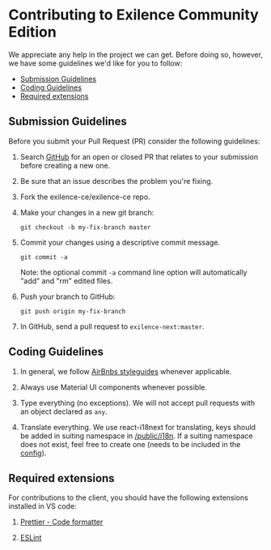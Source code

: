 # Contributing to Exilence Community Edition

We appreciate any help in the project we can get. Before doing so, however, we have some guidelines we'd like for you to follow:

 - [Submission Guidelines](#submit)
 - [Coding Guidelines](#coding)
 - [Required extensions](#extensions)

## Submission Guidelines

Before you submit your Pull Request (PR) consider the following guidelines:

1. Search [GitHub](https://github.com/exilence-ce/exilence-ce/pulls) for an open or closed PR
  that relates to your submission before creating a new one.
1. Be sure that an issue describes the problem you're fixing.
1. Fork the exilence-ce/exilence-ce repo.
1. Make your changes in a new git branch:

     ```shell
     git checkout -b my-fix-branch master
     ```

1. Commit your changes using a descriptive commit message.

     ```shell
     git commit -a
     ```
    Note: the optional commit `-a` command line option will automatically "add" and "rm" edited files.

1. Push your branch to GitHub:

    ```shell
    git push origin my-fix-branch
    ```

1. In GitHub, send a pull request to `exilence-next:master`.

## Coding Guidelines

1. In general, we follow [AirBnbs styleguides](https://github.com/airbnb/javascript/tree/master/react) whenever applicable. 

2. Always use Material UI components whenever possible.

3. Type everything (no exceptions). We will not accept pull requests with an object declared as `any`.

4. Translate everything. We use react-i18next for translating, keys should be added in suiting namespace in 
[/public/i18n](https://github.com/exilence-ce/exilence-ce/tree/master/public/i18n/en). If a suiting namespace does not exist, feel free to create one (needs to be included in the [config](https://github.com/exilence-ce/exilence-ce/blob/master/src/config/i18n.ts)).

## Required extensions

For contributions to the client, you should have the following extensions installed in VS code:

1. [Prettier - Code formatter](https://marketplace.visualstudio.com/items?itemName=esbenp.prettier-vscode) 

2. [ESLint](https://marketplace.visualstudio.com/items?itemName=dbaeumer.vscode-eslint)
